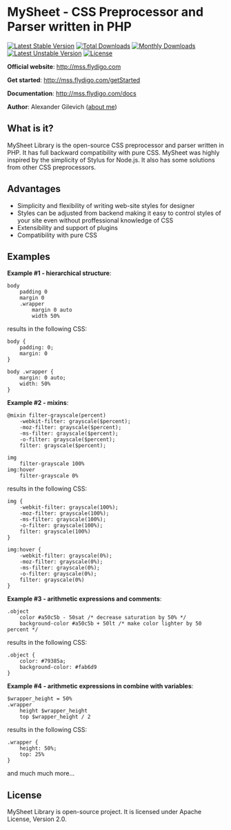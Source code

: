 MySheet - CSS Preprocessor and Parser written in PHP
=======
[![Latest Stable Version](https://poser.pugx.org/mysheet/mysheet/v/stable.svg)](https://packagist.org/packages/mysheet/mysheet) [![Total Downloads](https://poser.pugx.org/mysheet/mysheet/downloads.svg)](https://packagist.org/packages/mysheet/mysheet) [![Monthly Downloads](https://poser.pugx.org/mysheet/mysheet/d/monthly.png)](https://packagist.org/packages/mysheet/mysheet) [![Latest Unstable Version](https://poser.pugx.org/mysheet/mysheet/v/unstable.svg)](https://packagist.org/packages/mysheet/mysheet) [![License](https://poser.pugx.org/mysheet/mysheet/license.svg)](https://packagist.org/packages/mysheet/mysheet)

**Official website**: http://mss.flydigo.com

**Get started**: http://mss.flydigo.com/getStarted

**Documentation**: http://mss.flydigo.com/docs

**Author**: Alexander Gilevich ([about me](http://mss.flydigo.com/about))


What is it?
------
MySheet Library is the open-source CSS preprocessor and parser written in PHP. It has full backward compatibility with pure CSS. MySheet was highly inspired by the simplicity of Stylus for Node.js. It also has some solutions from other CSS preprocessors. 


Advantages
---

- Simplicity and flexibility of writing web-site styles for designer
- Styles can be adjusted from backend making it easy to control styles of your site even without proffessional knowledge of CSS
- Extensibility and support of plugins
- Compatibility with pure CSS


Examples
---

**Example #1 - hierarchical structure**:

    body
        padding 0
        margin 0
        .wrapper
            margin 0 auto
            width 50%

results in the following CSS:

    body {
        padding: 0;
        margin: 0
    }

    body .wrapper {
        margin: 0 auto;
        width: 50%
    }

**Example #2 - mixins**:

    @mixin filter-grayscale(percent)
        -webkit-filter: grayscale($percent);
        -moz-filter: grayscale($percent);
        -ms-filter: grayscale($percent);
        -o-filter: grayscale($percent);
        filter: grayscale($percent);

    img
        filter-grayscale 100%
    img:hover
        filter-grayscale 0%

results in the following CSS:

    img {
        -webkit-filter: grayscale(100%);
        -moz-filter: grayscale(100%);
        -ms-filter: grayscale(100%);
        -o-filter: grayscale(100%);
        filter: grayscale(100%)
    }

    img:hover {
        -webkit-filter: grayscale(0%);
        -moz-filter: grayscale(0%);
        -ms-filter: grayscale(0%);
        -o-filter: grayscale(0%);
        filter: grayscale(0%)
    }

**Example #3 - arithmetic expressions and comments**:

    .object
        color #a50c5b - 50sat /* decrease saturation by 50% */
        background-color #a50c5b + 50lt /* make color lighter by 50 percent */

results in the following CSS:

    .object {
        color: #79385a;
        background-color: #fab6d9
    }

**Example #4 - arithmetic expressions in combine with variables**:

    $wrapper_height = 50%
    .wrapper
        height $wrapper_height
        top $wrapper_height / 2

results in the following CSS:

    .wrapper {
        height: 50%;
        top: 25%
    }

and much much more...

License
---

MySheet Library is open-source project. It is licensed under Apache License, Version 2.0. 
